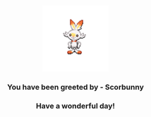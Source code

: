 <p align="center">
    <img src="https://raw.githubusercontent.com/PokeAPI/sprites/master/sprites/pokemon/813.png" width="150" height="150">
</p>
<h3 align="center">You have been greeted by - <b>Scorbunny</b></h3>
<h3 align="center">Have a wonderful day!</h3>
